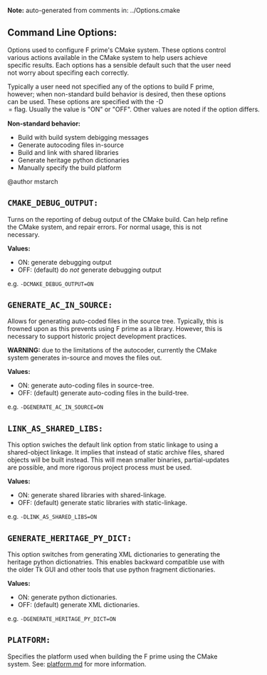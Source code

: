 **Note:** auto-generated from comments in: ../Options.cmake

## Command Line Options:

Options used to configure F prime's CMake system. These options control various actions available
in the CMake system to help users achieve specific results. Each options has a sensible default
such that the user need not worry about specifing each correctly.

Typically a user need not specified any of the options to build F prime, however; when
non-standard build behavior is desired, then these options can be used. These options are
specified with the -D<OPTION>=<VALUE> flag. Usually the value is "ON" or "OFF". Other values are
noted if the option differs.

**Non-standard behavior:**

- Build with build system debigging messages
- Generate autocoding files in-source
- Build and link with shared libraries
- Generate heritage python dictionaries
- Manually specify the build platform

@author mstarch


## `CMAKE_DEBUG_OUTPUT:`

Turns on the reporting of debug output of the CMake build. Can help refine the CMake system,
and repair errors. For normal usage, this is not necessary.

**Values:**
- ON: generate debugging output
- OFF: (default) do *not* generate debugging output

e.g. `-DCMAKE_DEBUG_OUTPUT=ON`


## `GENERATE_AC_IN_SOURCE:`

Allows for generating auto-coded files in the source tree. Typically, this is frowned upon as
this prevents using F prime as a library. However, this is necessary to support historic
project development practices.

**WARNING:** due to the limitations of the autocoder, currently the CMake system generates
             in-source and moves the files out.

**Values:**
- ON: generate auto-coding files in source-tree.
- OFF: (default) generate auto-coding files in the build-tree.

e.g. `-DGENERATE_AC_IN_SOURCE=ON`


## `LINK_AS_SHARED_LIBS:`

This option swiches the default link option from static linkage to using a shared-object linkage.
It implies that instead of static archive files, shared objects will be built instead. This will
mean smaller binaries, partial-updates are possible, and more rigorous project process must be
used.

**Values:**
- ON: generate shared libraries with shared-linkage.
- OFF: (default) generate static libraries with static-linkage.

e.g. `-DLINK_AS_SHARED_LIBS=ON`


## `GENERATE_HERITAGE_PY_DICT:`

This option switches from generating XML dictionaries to generating the heritage python
dictionatries. This enables backward compatible use with the older Tk GUI and other tools that
use python fragment dictionaries.

**Values:**
- ON: generate python dictionaries.
- OFF: (default) generate XML dictionaries.

e.g. `-DGENERATE_HERITAGE_PY_DICT=ON`


## `PLATFORM:`

Specifies the platform used when building the F prime using the CMake system. See:
[platform.md](platform.md) for more information.



